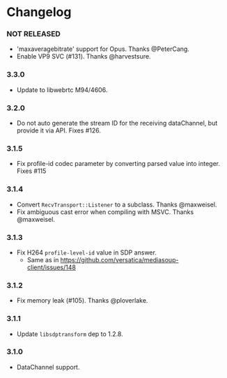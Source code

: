 # Changelog


### NOT RELEASED

* 'maxaveragebitrate' support for Opus. Thanks @PeterCang.
*  Enable VP9 SVC (#131). Thanks @harvestsure.

### 3.3.0

* Update to libwebrtc M94/4606.

### 3.2.0

* Do not auto generate the stream ID for the receiving dataChannel,
  but provide it via API. Fixes #126.


### 3.1.5

* Fix profile-id codec parameter by converting parsed value into integer. Fixes #115


### 3.1.4

* Convert `RecvTransport::Listener` to a subclass. Thanks @maxweisel.
* Fix ambiguous cast error when compiling with MSVC. Thanks @maxweisel.


### 3.1.3

* Fix H264 `profile-level-id` value in SDP answer.
  - Same as in https://github.com/versatica/mediasoup-client/issues/148


### 3.1.2

* Fix memory leak (#105). Thanks @ploverlake.


### 3.1.1

* Update `libsdptransform` dep to 1.2.8.


### 3.1.0

* DataChannel support.
